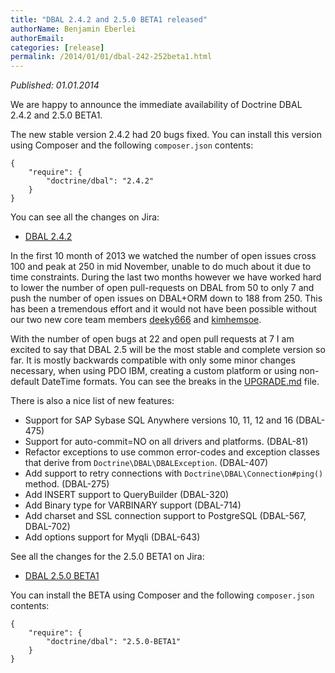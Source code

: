 ```yaml
---
title: "DBAL 2.4.2 and 2.5.0 BETA1 released"
authorName: Benjamin Eberlei
authorEmail:
categories: [release]
permalink: /2014/01/01/dbal-242-252beta1.html
---
```

*Published: 01.01.2014*

We are happy to announce the immediate availability of Doctrine DBAL
2.4.2 and 2.5.0 BETA1.

The new stable version 2.4.2 had 20 bugs fixed. You can install this
version using Composer and the following `composer.json` contents:

~~~~ {.sourceCode .json}
{
    "require": {
        "doctrine/dbal": "2.4.2"
    }
}
~~~~

You can see all the changes on Jira:

-   [DBAL
    2.4.2](https://github.com/doctrine/dbal/releases/tag/v2.4.2)

In the first 10 month of 2013 we watched the number of open issues cross
100 and peak at 250 in mid November, unable to do much about it due to
time constraints. During the last two months however we have worked hard
to lower the number of open pull-requests on DBAL from 50 to only 7 and
push the number of open issues on DBAL+ORM down to 188 from 250. This
has been a tremendous effort and it would not have been possible without
our two new core team members [deeky666](https://github.com/deeky666)
and [kimhemsoe](https://github.com/kimhemsoe).

With the number of open bugs at 22 and open pull requests at 7 I am
excited to say that DBAL 2.5 will be the most stable and complete
version so far. It is mostly backwards compatible with only some minor
changes necessary, when using PDO IBM, creating a custom platform or
using non-default DateTime formats. You can see the breaks in the
[UPGRADE.md](https://github.com/doctrine/dbal/blob/master/UPGRADE.md)
file.

There is also a nice list of new features:

-   Support for SAP Sybase SQL Anywhere versions 10, 11, 12 and 16
    (DBAL-475)
-   Support for auto-commit=NO on all drivers and platforms. (DBAL-81)
-   Refactor exceptions to use common error-codes and exception classes
    that derive from `Doctrine\DBAL\DBALException`. (DBAL-407)
-   Add support to retry connections with
    `Doctrine\DBAL\Connection#ping()` method. (DBAL-275)
-   Add INSERT support to QueryBuilder (DBAL-320)
-   Add Binary type for VARBINARY support (DBAL-714)
-   Add charset and SSL connection support to PostgreSQL (DBAL-567,
    DBAL-702)
-   Add options support for Myqli (DBAL-643)

See all the changes for the 2.5.0 BETA1 on Jira:

-   [DBAL 2.5.0
    BETA1](http://www.doctrine-project.org/jira/browse/DBAL/fixforversion/10523)

You can install the BETA using Composer and the following
`composer.json` contents:

~~~~ {.sourceCode .json}
{
    "require": {
        "doctrine/dbal": "2.5.0-BETA1"
    }
}
~~~~
